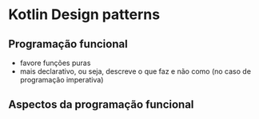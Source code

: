 # Kotlin Design patterns

## Programação funcional
- favore funções puras
- mais declarativo, ou seja, descreve o que faz e não como (no caso de programação imperativa)

## Aspectos da programação funcional
